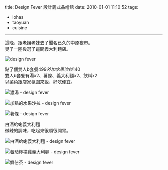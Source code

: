 title: Design Fever 設計義式品嚐館
date: 2010-01-01 11:10:52
tags:
- lohas
- taoyuan
- cuisine
---
這晚，跟老姐老妹去了聞名已久的中原夜市。  
晃了一圈後選了這間義大利麵店。  

![design fever](http://farm3.staticflickr.com/2432/3650863400_47c02fc386_z.jpg)

點了個雙人b套餐$499 外加水果沙拉$140  
雙人b套餐有湯x2、薯條、義大利麵x2、飲料x2  
以菜色跟店家氛圍來說，好吃便宜。

![濃湯 - design fever](http://farm4.staticflickr.com/3604/3650048397_15a5d3b262_z.jpg)

![加點的水果沙拉 - design fever](http://farm3.staticflickr.com/2450/3650851446_1249e90c18_z.jpg)

![薯條 - design fever](http://farm4.staticflickr.com/3320/3650053161_8ef4a760b6_z.jpg)

白酒蛤蜊義大利麵  
微辣的調味，吃起來很順很開胃。  

![白酒蛤蜊義大利麵 - design fever](http://farm4.staticflickr.com/3583/3650055739_58f4e0bde3_z.jpg)

![蕃茄檸檬雞義大利麵 - design fever](http://farm4.staticflickr.com/3647/3650061031_6e88f492bb_z.jpg)

![鮮佶茶 - design fever](http://farm4.staticflickr.com/3663/3650059063_47b2cbe219_z.jpg)
